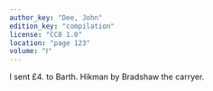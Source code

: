 ```yaml
---
author_key: "Dee, John"
edition_key: "compilation"
license: "CC0 1.0"
location: "page 123"
volume: "Ⅰ"
---
```

I sent £4. to Barth. Hikman by Bradshaw the carryer.
